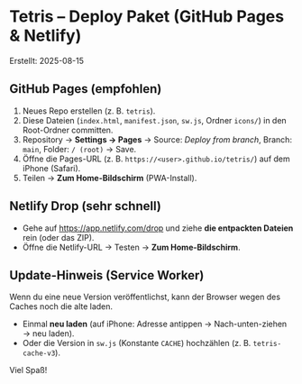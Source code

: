 # Tetris – Deploy Paket (GitHub Pages & Netlify)
Erstellt: 2025-08-15

## GitHub Pages (empfohlen)
1) Neues Repo erstellen (z. B. `tetris`).
2) Diese Dateien (`index.html`, `manifest.json`, `sw.js`, Ordner `icons/`) in den Root-Ordner committen.
3) Repository → **Settings → Pages** → Source: *Deploy from branch*, Branch: `main`, Folder: `/ (root)` → Save.
4) Öffne die Pages-URL (z. B. `https://<user>.github.io/tetris/`) auf dem iPhone (Safari).
5) Teilen → **Zum Home-Bildschirm** (PWA-Install).

## Netlify Drop (sehr schnell)
- Gehe auf https://app.netlify.com/drop und ziehe **die entpackten Dateien** rein (oder das ZIP).
- Öffne die Netlify-URL → Testen → **Zum Home-Bildschirm**.

## Update-Hinweis (Service Worker)
Wenn du eine neue Version veröffentlichst, kann der Browser wegen des Caches noch die alte laden.
- Einmal **neu laden** (auf iPhone: Adresse antippen → Nach-unten-ziehen → neu laden).
- Oder die Version in `sw.js` (Konstante `CACHE`) hochzählen (z. B. `tetris-cache-v3`).

Viel Spaß!